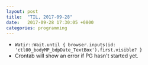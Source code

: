 ```yaml
---
layout: post
title:  "TIL, 2017-09-28"
date:   2017-09-28 17:30:05 +0800
categories: programming
---
```


- `Watir::Wait.until { browser.inputs(id: 'ctl00_bodyMP_bdpDate_TextBox').first.visible? }`
- Crontab will show an error if PG hasn't started yet.
